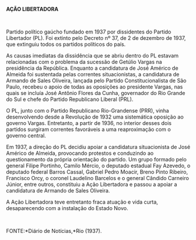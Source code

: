 **AÇÃO LIBERTADORA**

 

Partido político gaúcho fundado em 1937 por dissidentes do Partido
Libertador (PL). Foi extinto pelo Decreto nº 37, de 2 de dezembro de
1937, que extinguiu todos os partidos políticos do país.

As causas imediatas da dissidência que se abriu dentro do PL estavam
relacionadas com o problema da sucessão de Getúlio Vargas na presidência
da República. Enquanto a candidatura de José Américo de Almeida foi
sustentada pelas correntes situacionistas, a candidatura de Armando de
Sales Oliveira, lançada pelo Partido Constitucionalista de São Paulo,
recebeu o apoio de todas as oposições ao presidente Vargas, nas quais se
incluía José Antônio Flores da Cunha, governador do Rio Grande do Sul e
chefe do Partido Republicano Liberal (PRL).

O PL, junto com o Partido Republicano Rio-Grandense (PRR), vinha
desenvolvendo desde a Revolução de 1932 uma sistemática oposição ao
governo Vargas. Entretanto, a partir de 1936, no interior desses dois
partidos surgiram correntes favoráveis a uma reaproximação com o governo
central.

Em 1937, a direção do PL decidiu apoiar a candidatura situacionista de
José Américo de Almeida, provocando protestos e conduzindo ao
questionamento da própria orientação do partido. Um grupo formado pelo
general Filipe Portinho, Camilo Mércio, o deputado estadual Fay Azevedo,
o deputado federal Barros Cassal, Gabriel Pedro Moacir, Breno Pinto
Ribeiro, Francisco Orcy, o coronel Laudelino Barcelos e o general
Cândido Carneiro Júnior, entre outros, constituiu a Ação Libertadora e
passou a apoiar a candidatura de Armando de Sales Oliveira.

A Ação Libertadora teve entretanto fraca atuação e vida curta,
desaparecendo com a instalação do Estado Novo.

 

FONTE:*Diário de Notícias,*Rio (1937).

 
